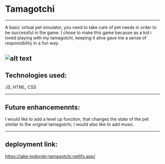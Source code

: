 # Tamagotchi
---
A basic virtual pet simulator, you need to take care of pet needs in order to be successful in the game. I chose to make this game because as a kid i loved playing with my tamagotchi, keeping it alive gave me a sense of responsibility in a fun way.

![alt text](Assets/Screenshot)
---
## Technologies used: 
JS, HTML, CSS

---
## Future enhancemennts: 
I would like to add a level up function, that changes the state of the pet similar to the original tamagotchi, I would also like to add music.

---
## deployment link: 
https://jake-todoroki-tamagotchi.netlify.app/